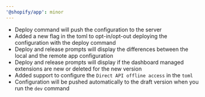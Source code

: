 ```yaml
---
'@shopify/app': minor
---
```


- Deploy command will push the configuration to the server
- Added a new flag in the toml to opt-in/opt-out deploying the configuration with the deploy command
- Deploy and release prompts will display the differences between the local and the remote app configuration
- Deploy and release prompts will display if the dashboard managed extensions are new or deleted for the new version
- Added support to configure the `Direct API offline access` in the `toml`
- Configuration will be pushed automatically to the draft version when you run the `dev` command
